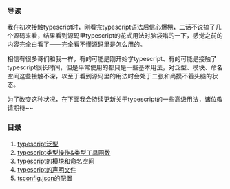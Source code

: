 ### 导读

我在初次接触typescript时，刚看完typescript语法后信心爆棚，二话不说搞了几个源码来看，结果看到源码里typescript的花式用法时脑袋嗡的一下，感觉之前的内容完全白看了——完全看不懂源码里是怎么用的。

相信有很多哥们和我一样，有的可能是刚开始学typescript、有的可能是接触了typescript很长时间，但是平常使用的都只是一些基本用法，对泛型、模块、命名空间这些接触不深，以至于看到源码里的用法时会处于二张和尚摸不着头脑的状态。

为了改变这种状况，在下面我会持续更新关于typescript的一些高级用法，诸位敬请期待~~

### 目录

1. [typescript泛型](https://www.unstoppable840.cn/article/350af479-e3c9-4b1e-9ad0-c2ae06e027a6)
2. [typescript类型操作&类型工具函数](https://www.unstoppable840.cn/article/0ae68145-c38c-4aee-939e-ade6250c504e)
3. [typescript的模块和命名空间](https://www.unstoppable840.cn/article/d4f7af1d-d0da-4b9e-8e2a-40e3e246908f)
4. [typescript的声明文件](https://www.unstoppable840.cn/article/e8a41ff4-0322-4e73-ab18-91351489f342)
5. [tsconfig.json的配置](https://www.unstoppable840.cn/article/785ff61b-b619-4e56-8160-48bb8f70c16c)